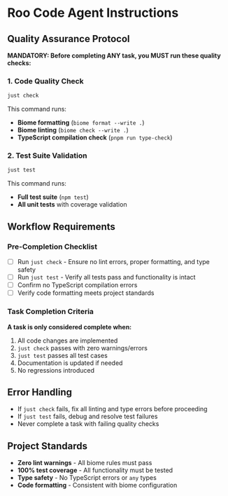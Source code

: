 # Roo Code Agent Instructions

## Quality Assurance Protocol

**MANDATORY: Before completing ANY task, you MUST run these quality checks:**

### 1. Code Quality Check

```bash
just check
```

This command runs:

- **Biome formatting** (`biome format --write .`)
- **Biome linting** (`biome check --write .`)
- **TypeScript compilation check** (`pnpm run type-check`)

### 2. Test Suite Validation

```bash
just test
```

This command runs:

- **Full test suite** (`npm test`)
- **All unit tests** with coverage validation

## Workflow Requirements

### Pre-Completion Checklist

- [ ] Run `just check` - Ensure no lint errors, proper formatting, and type safety
- [ ] Run `just test` - Verify all tests pass and functionality is intact
- [ ] Confirm no TypeScript compilation errors
- [ ] Verify code formatting meets project standards

### Task Completion Criteria

**A task is only considered complete when:**

1. All code changes are implemented
2. `just check` passes with zero warnings/errors
3. `just test` passes all test cases
4. Documentation is updated if needed
5. No regressions introduced

## Error Handling

- If `just check` fails, fix all linting and type errors before proceeding
- If `just test` fails, debug and resolve test failures
- Never complete a task with failing quality checks

## Project Standards

- **Zero lint warnings** - All biome rules must pass
- **100% test coverage** - All functionality must be tested
- **Type safety** - No TypeScript errors or `any` types
- **Code formatting** - Consistent with biome configuration
